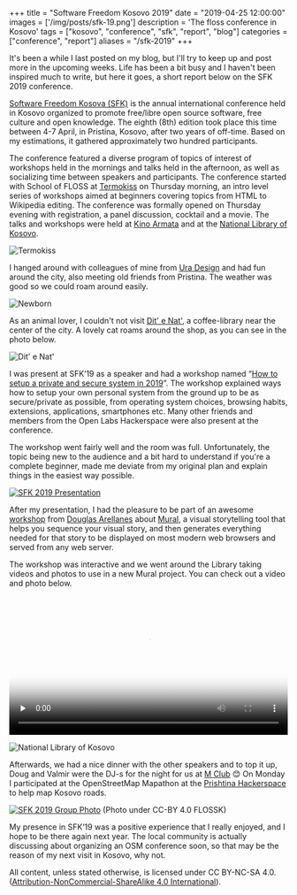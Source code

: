 +++
title = "Software Freedom Kosovo 2019"
date = "2019-04-25 12:00:00"
images = ['/img/posts/sfk-19.png']
description = 'The floss conference in Kosovo'
tags = ["kosovo", "conference", "sfk", "report", "blog"]
categories = ["conference", "report"]
aliases = "/sfk-2019"
+++

It's been a while I last posted on my blog, but I'll try to keep up and post more in the upcoming weeks. Life has been a bit busy and I haven't been inspired much to write, but here it goes, a short report below on the SFK 2019 conference.

[Software Freedom Kosova (SFK)](https://sfk.flossk.org) is the annual international conference held in Kosovo organized to promote free/libre open source software, free culture and open knowledge. The eighth (8th) edition took place this time between 4-7 April, in Pristina, Kosovo, after two years of off-time. Based on my estimations, it gathered approximately two hundred participants.

The conference featured a diverse program of topics of interest of workshops held in the mornings and talks held in the afternoon, as well as socializing time between speakers and participants. The conference started with School of FLOSS at [Termokiss](https://osm.org/go/xfpEnf2CS?m=&way=105765717) on Thursday morning, an intro level series of workshops aimed at beginners covering topics from HTML to Wikipedia editing. The conference was formally opened on Thursday evening with registration, a panel discussion, cocktail and a movie. The talks and workshops were held at [Kino Armata](https://osm.org/go/xfpE8BJpw?m=&node=5688768058) and at the [National Library of Kosovo](https://osm.org/go/xfpE5S6Km?m=).

![Termokiss](/img/posts/termokiss.jpg)

I hanged around with colleagues of mine from [Ura Design](https://ura.design) and had fun around the city, also meeting old friends from Pristina. The weather was good so we could roam around easily.

![Newborn](/img/posts/newborn.jpg)

As an animal lover, I couldn't not visit [Dit' e Nat'](https://osm.org/go/xfpE8T8U0?m=&node=4376061592), a coffee-library near the center of the city. A lovely cat roams around the shop, as you can see in the photo below.

![Dit' e Nat'](/img/posts/ditenat.jpg)

I was present at SFK’19 as a speaker and had a workshop named “[How to setup a private and secure system in 2019](https://www.eventbrite.com/e/anxhelo-lushka-how-to-setup-a-private-and-secure-system-in-2019-tickets-58030815732)”. The workshop explained ways how to setup your own personal system from the ground up to be as secure/private as possible, from operating system choices, browsing habits, extensions, applications, smartphones etc. Many other friends and members from the Open Labs Hackerspace were also present at the conference.

The workshop went fairly well and the room was full. Unfortunately, the topic being new to the audience and a bit hard to understand if you're a complete beginner, made me deviate from my original plan and explain things in the easiest way possible.

[![SFK 2019 Presentation](/img/posts/sfk-presentation.jpg)](/img/posts/sfk-presentation-full.jpg)

After my presentation, I had the pleasure to be part of an awesome [workshop](https://www.eventbrite.com/e/douglas-arellanes-web-developer-making-multimedia-stories-with-mural-tickets-58032165770) from [Douglas Arellanes](https://twitter.com/dougiegyro) about [Mural](https://www.getmural.io/), a visual storytelling tool that helps you sequence your visual story, and then generates everything needed for that story to be displayed on most modern web browsers and served from any web server.

The workshop was interactive and we went around the Library taking videos and photos to use in a new Mural project. You can check out a video and photo below.

<div class="text-container">
<video width="100%" height="auto" controls preload="none" poster="/img/posts/library-poster.jpg" markdown="1">
        <source src="/img/posts/library.mp4" type="video/mp4" markdown="1" >
         Sorry, your browser doesn't support embedded videos.
</video>
</div>

![National Library of Kosovo](/img/posts/national-library.jpg)

Afterwards, we had a nice dinner with the other speakers and to top it up, Doug and Valmir were the DJ-s for the night for us at [M Club](https://osm.org/go/xfpE9vZI6?m=&node=4808795623) 😊 On Monday I participated at the OpenStreetMap Mapathon at the [Prishtina Hackerspace](http://www.prishtinahackerspace.org/) to help map Kosovo roads.

[![SFK 2019 Group Photo](/img/posts/sfk-closing.jpg)](/img/posts/sfk-closing-full.jpg)
(Photo under CC-BY 4.0 FLOSSK)

My presence in SFK’19 was a positive experience that I really enjoyed, and I hope to be there again next year. The local community is actually discussing about organizing an OSM conference soon, so that may be the reason of my next visit in Kosovo, why not.

All content, unless stated otherwise, is licensed under CC BY-NC-SA 4.0. ([Attribution-NonCommercial-ShareAlike 4.0 International](https://creativecommons.org/licenses/by-nc-sa/4.0/)).

